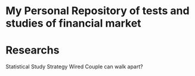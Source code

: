 # My Personal Repository of tests and studies of financial market 

# Researchs

Statistical Study
Strategy Wired Couple can walk apart? 
